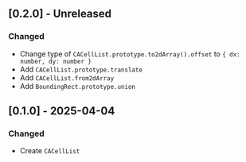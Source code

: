 ## [0.2.0] - Unreleased

### Changed

- Change type of `CACellList.prototype.to2dArray().offset` to
  `{ dx: number, dy: number }`
- Add `CACellList.prototype.translate`
- Add `CACellList.from2dArray`
- Add `BoundingRect.prototype.union`

## [0.1.0] - 2025-04-04

### Changed

- Create `CACellList`
